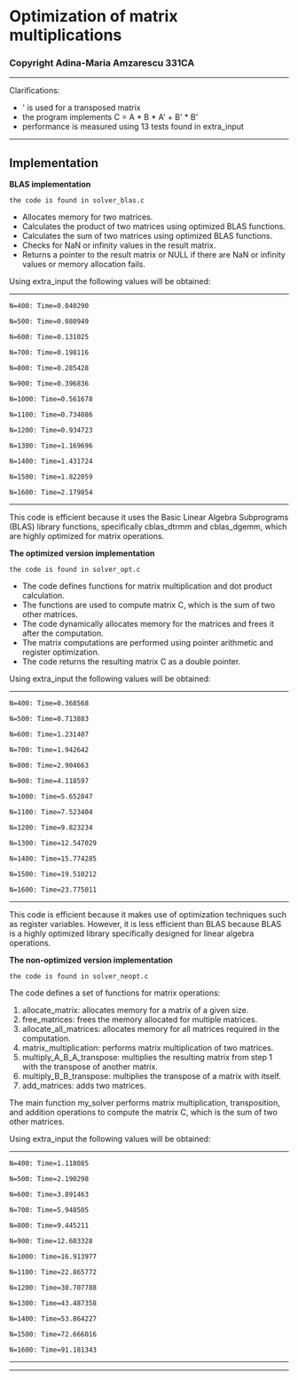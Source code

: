 # Optimization of matrix multiplications
### Copyright Adina-Maria Amzarescu 331CA

_______________________________________________________________________________________________

Clarifications:

- ' is used for a transposed matrix
- the program implements C = A * B * A' + B' * B'
- performance is measured using 13 tests found in extra_input

_______________________________________________________________________________________________

## Implementation

**BLAS implementation**

`the code is found in solver_blas.c`

* Allocates memory for two matrices.
* Calculates the product of two matrices using optimized BLAS functions.
* Calculates the sum of two matrices using optimized BLAS functions.
* Checks for NaN or infinity values in the result matrix.
* Returns a pointer to the result matrix or NULL if there are NaN or 
infinity values or memory allocation fails.

Using extra_input the following values will be obtained:
___________________________

    N=400: Time=0.040290

    N=500: Time=0.080949

    N=600: Time=0.131025

    N=700: Time=0.198116

    N=800: Time=0.285428

    N=900: Time=0.396836

    N=1000: Time=0.561678

    N=1100: Time=0.734086

    N=1200: Time=0.934723

    N=1300: Time=1.169696

    N=1400: Time=1.431724

    N=1500: Time=1.822059

    N=1600: Time=2.179854

___________________________

This code is efficient because it uses the Basic Linear Algebra Subprograms (BLAS) library 
functions, specifically cblas_dtrmm and cblas_dgemm, which are highly optimized for 
matrix operations. 

**The optimized version implementation**

`the code is found in solver_opt.c`

* The code defines functions for matrix multiplication and dot product calculation.
* The functions are used to compute matrix C, which is the sum of two other matrices.
* The code dynamically allocates memory for the matrices and frees it after the computation.
* The matrix computations are performed using pointer arithmetic and register optimization.
* The code returns the resulting matrix C as a double pointer.

Using extra_input the following values will be obtained:

___________________________

    N=400: Time=0.368568

    N=500: Time=0.713883

    N=600: Time=1.231407

    N=700: Time=1.942642

    N=800: Time=2.904663

    N=900: Time=4.118597

    N=1000: Time=5.652847

    N=1100: Time=7.523404

    N=1200: Time=9.823234

    N=1300: Time=12.547029

    N=1400: Time=15.774285

    N=1500: Time=19.510212

    N=1600: Time=23.775011
___________________________


This code is efficient because it makes use of optimization techniques such as register variables. 
However, it is less efficient than BLAS because BLAS is a highly optimized library specifically 
designed for linear algebra operations.


**The non-optimized version implementation**

`the code is found in solver_neopt.c`

The code defines a set of functions for matrix operations:

1. allocate_matrix: allocates memory for a matrix of a given size.
2. free_matrices: frees the memory allocated for multiple matrices.
3. allocate_all_matrices: allocates memory for all matrices required in the computation.
4. matrix_multiplication: performs matrix multiplication of two matrices.
5. multiply_A_B_A_transpose: multiplies the resulting matrix from step 1 with the transpose of another matrix.
6. multiply_B_B_transpose: multiplies the transpose of a matrix with itself.
7. add_matrices: adds two matrices.

The main function my_solver performs matrix multiplication, transposition, 
and addition operations to compute the matrix C, which is the sum of two other matrices.

Using extra_input the following values will be obtained:

___________________________

    N=400: Time=1.118085
    
    N=500: Time=2.190298
    
    N=600: Time=3.891463
    
    N=700: Time=5.948505
    
    N=800: Time=9.445211
    
    N=900: Time=12.603328
    
    N=1000: Time=16.913977
    
    N=1100: Time=22.865772
    
    N=1200: Time=30.707788
    
    N=1300: Time=43.487358
    
    N=1400: Time=53.864227
    
    N=1500: Time=72.666016
    
    N=1600: Time=91.181343
___________________________

_______________________________________________________________________________________________
